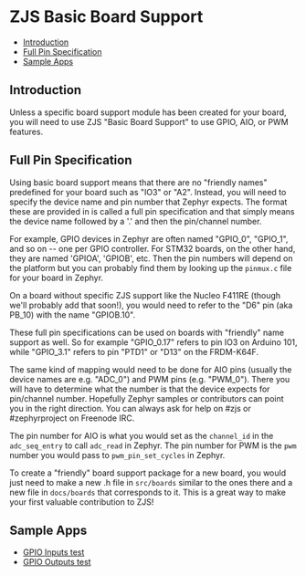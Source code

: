 ZJS Basic Board Support
=======================

* [Introduction](#introduction)
* [Full Pin Specification](#full-pin-specification)
* [Sample Apps](#sample-apps)

Introduction
------------
Unless a specific board support module has been created for your board, you will
need to use ZJS "Basic Board Support" to use GPIO, AIO, or PWM features.

Full Pin Specification
----------------------
Using basic board support means that there are no "friendly names" predefined
for your board such as "IO3" or "A2". Instead, you will need to specify the
device name and pin number that Zephyr expects. The format these are provided
in is called a full pin specification and that simply means the device name
followed by a '.' and then the pin/channel number.

For example, GPIO devices in Zephyr are often named "GPIO_0", "GPIO_1", and so
on -- one per GPIO controller. For STM32 boards, on the other hand, they are
named 'GPIOA', 'GPIOB', etc. Then the pin numbers will depend on the platform
but you can probably find them by looking up the `pinmux.c` file for your board
in Zephyr.

On a board without specific ZJS support like the Nucleo F411RE (though we'll
probably add that soon!), you would need to refer to the "D6" pin (aka PB_10)
with the name "GPIOB.10".

These full pin specifications can be used on boards with "friendly" name support
as well. So for example "GPIO_0.17" refers to pin IO3 on Arduino 101, while
"GPIO_3.1" refers to pin "PTD1" or "D13" on the FRDM-K64F.

The same kind of mapping would need to be done for AIO pins (usually the device
names are e.g. "ADC_0") and PWM pins (e.g. "PWM_0"). There you will have to
determine what the number is that the device expects for pin/channel number.
Hopefully Zephyr samples or contributors can point you in the right direction.
You can always ask for help on #zjs or #zephyrproject on Freenode IRC.

The pin number for AIO is what you would set as the `channel_id` in the
`adc_seq_entry` to call `adc_read` in Zephyr. The pin number for PWM is the
`pwm` number you would pass to `pwm_pin_set_cycles` in Zephyr.

To create a "friendly" board support package for a new board, you would just
need to make a new .h file in `src/boards` similar to the ones there and a new
file in `docs/boards` that corresponds to it. This is a great way to make your
first valuable contribution to ZJS!

Sample Apps
-----------
* [GPIO Inputs test](../../samples/tests/GPIO-Inputs.js)
* [GPIO Outputs test](../../samples/tests/GPIO-Outputs.js)

